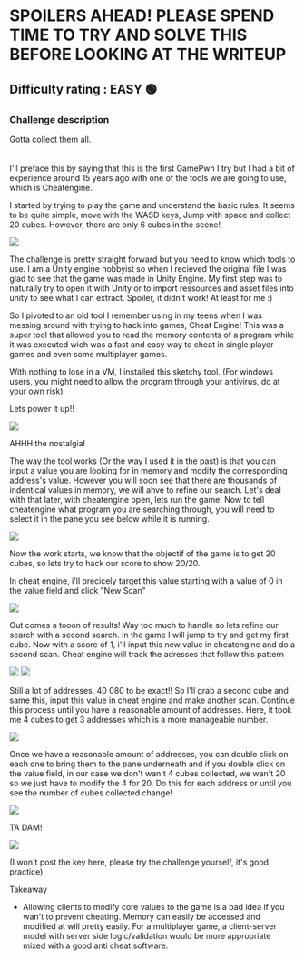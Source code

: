 <h1>SPOILERS AHEAD! PLEASE SPEND TIME TO TRY AND SOLVE THIS BEFORE LOOKING AT THE WRITEUP</h1>


<h2>Difficulty rating : EASY 🟢 </h2> 

<h3>Challenge description</h3>
Gotta collect them all.
<br />
<br />
<br />
I'll preface this by saying that this is the first GamePwn I try but I had a bit of experience around 15 years ago with one of the tools we are going to use, which is Cheatengine.

I started by trying to play the game and understand the basic rules. It seems to be quite simple, move with the WASD keys, Jump with space and collect 20 cubes. However, there are only 6 cubes in the scene!

<img src="https://github.com/olivierchaput/HTB_writeups/blob/main/GamePWN/CubeMadness1/Images/game.png">

The challenge is pretty straight forward but you need to know which tools to use. I am a Unity engine hobbyist so when I recieved the original file I was glad to see that the game was made in Unity Engine.
My first step was to naturally try to open it with Unity or to import ressources and asset files into unity to see what I can extract. Spoiler, it didn't work! At least for me :)

So I pivoted to an old tool I remember using in my teens when I was messing around with trying to hack into games, Cheat Engine! This was a super tool that allowed you to read the memory contents of a program while it was executed wich was a fast and easy way to cheat in single player games and even some multiplayer games.

With nothing to lose in a VM, I installed this sketchy tool. (For windows users, you might need to allow the program through your antivirus, do at your own risk)

Lets power it up!!

<img src="https://github.com/olivierchaput/HTB_writeups/blob/main/GamePWN/CubeMadness1/Images/cheatengineopening.png">

AHHH the nostalgia! 

The way the tool works (Or the way I used it in the past) is that you can input a value you are looking for in memory and modify the corresponding address's value. However you will soon see that there are thousands of indentical values in memory, we will ahve to refine our search.
Let's deal with that later, with cheatengine open, lets run the game! 
Now to tell cheatengine what program you are searching through, you will need to select it in the pane you see below while it is running.

<img src="https://github.com/olivierchaput/HTB_writeups/blob/main/GamePWN/CubeMadness1/Images/open%20process.png">


Now the work starts, we know that the objectif of the game is to get 20 cubes, so lets try to hack our score to show 20/20.

In cheat engine, i'll precicely target this value starting with a value of 0 in the value field and click "New Scan"

<img src="https://github.com/olivierchaput/HTB_writeups/blob/main/GamePWN/CubeMadness1/Images/new%20scan%200.png">

Out comes a tooon of results! Way too much to handle so lets refine our search with a second search. In the game I will jump to try and get my first cube. Now with a score of 1, i'll input this new value in cheatengine and do a second scan. Cheat engine will track the adresses that follow this pattern

<img src="https://github.com/olivierchaput/HTB_writeups/blob/main/GamePWN/CubeMadness1/Images/1%20cube%20collected.png">
<img src="https://github.com/olivierchaput/HTB_writeups/blob/main/GamePWN/CubeMadness1/Images/next%20scan%201.png">

Still a lot of addresses, 40 080 to be exact!! So I'll grab a second cube and same this, input this value in cheat engine and make another scan. Continue this process until you have a reasonable amount of addresses. Here, it took me 4 cubes to get 3 addresses which is a more manageable number.

<img src="https://github.com/olivierchaput/HTB_writeups/blob/main/GamePWN/CubeMadness1/Images/adresses%20found%204.png">

Once we have a reasonable amount of addresses, you can double click on each one to bring them to the pane underneath and if you double click on the value field, in our case we don't wan't 4 cubes collected, we wan't 20 so we just have to modify the 4 for 20. Do this for each address or until you see the number of cubes collected change!

<img src="https://github.com/olivierchaput/HTB_writeups/blob/main/GamePWN/CubeMadness1/Images/modifying%20values.png">

TA DAM!

<img src="https://github.com/olivierchaput/HTB_writeups/blob/main/GamePWN/CubeMadness1/Images/win.png">



(I won't post the key here, please try the challenge yourself, it's good practice)

Takeaway
- Allowing clients to modify core values to the game is a bad idea if you wan't to prevent cheating. Memory can easily be accessed and modified at will pretty easily. For a multiplayer game, a client-server model with server side logic/validation would be more appropriate mixed with a good anti cheat software. 

